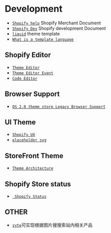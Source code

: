 # Development

* [` Shopify help `](https://help.shopify.com/en) Shopify Merchant Document
* [` Shopify Dev `](https://shopify.dev/) Shopify development Document
* [` liquid `](https://shopify.github.io/liquid/) theme template
* [` What is a template language `](https://shopify.dev/api/liquid#what_is_a_template_language)

## Shopify Editor

* [` Theme Editor `](https://shopify.dev/themes/tools/online-editor)
* [` Theme Editor Event `](https://shopify.dev/themes/architecture/sections/integrate-sections-with-the-theme-editor)
* [` Code Editor `](https://shopify.dev/themes/tools/code-editor)

## Browser Support

* [` OS 2.0 theme store Legacy Browser Support `](https://www.shopify.com/partners/blog/legacy-browser-support?itcat=partner_blog&itterm=shopify_online_store)

## UI Theme

* [` Shopify UX `](https://ux.shopify.com/next-generation-theme-design-5aae94f6d44c)
* [` placeholder svg `](https://shopify.dev/docs/api/liquid/filters/placeholder_svg_tag)

## StoreFront Theme

* [` Theme Architecture `](https://shopify.dev/themes/architecture)

## Shopify Store status

* [` Shopify Status`](https://www.shopifystatus.com/)

## OTHER

* [` syte `](https://www.syte.ai/)可实现根据图片搜搜索站内相关产品
